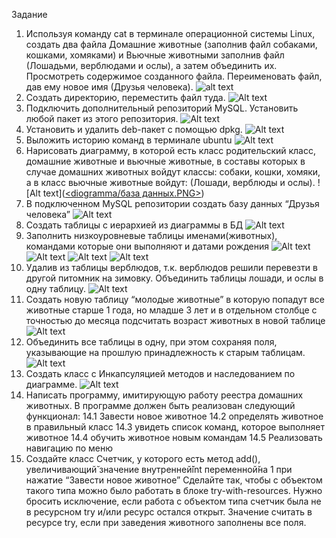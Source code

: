 Задание
1. Используя команду cat в терминале операционной системы Linux, создать два файла Домашние животные (заполнив файл собаками, кошками,
хомяками) и Вьючные животными заполнив файл (Лошадьми, верблюдами и ослы), а затем объединить их. Просмотреть содержимое созданного файла.
Переименовать файл, дав ему новое имя (Друзья человека).
![alt text]([scrin/1.PNG](https://github.com/froll123/Itog_work/blob/main/scrin/1.PNG))
2. Создать директорию, переместить файл туда.
![Alt text]([scrin/2.PNG](https://github.com/froll123/Itog_work/blob/main/scrin/2.PNG))
3. Подключить дополнительный репозиторий MySQL. Установить любой пакет из этого репозитория.
![Alt text]([scrin/3.PNG](https://github.com/froll123/Itog_work/blob/main/scrin/3.PNG))
4. Установить и удалить deb-пакет с помощью dpkg.
![Alt text]([scrin/4.PNG](https://github.com/froll123/Itog_work/blob/main/scrin/4.PNG))
5. Выложить историю команд в терминале ubuntu
![Alt text]([scrin/5.PNG](https://github.com/froll123/Itog_work/blob/main/scrin/5.PNG))
6. Нарисовать диаграмму, в которой есть класс родительский класс, домашние животные и вьючные животные, в составы которых в случае домашних
животных войдут классы: собаки, кошки, хомяки, а в класс вьючные животные войдут: (Лошади, верблюды и ослы).
![Alt text]([<diogramma/база данных.PNG>](https://github.com/froll123/Itog_work/blob/main/diogramma/база%20данных.PNG))
7. В подключенном MySQL репозитории создать базу данных “Друзья человека”
![Alt text]([scrin/7.PNG](https://github.com/froll123/Itog_work/blob/main/scrin/7.PNG))
8. Создать таблицы с иерархией из диаграммы в БД
![Alt text]([scrin/8.PNG](https://github.com/froll123/Itog_work/blob/main/scrin/8.PNG))
9. Заполнить низкоуровневые таблицы именами(животных), командами которые они выполняют и датами рождения
![Alt text]([scrin/9.PNG](https://github.com/froll123/Itog_work/blob/main/scrin/9.PNG))
![Alt text]([scrin/10.PNG](https://github.com/froll123/Itog_work/blob/main/scrin/10.PNG))
![Alt text]([scrin/11.PNG](https://github.com/froll123/Itog_work/blob/main/scrin/11.PNG))
![Alt text]([scrin/12.PNG](https://github.com/froll123/Itog_work/blob/main/scrin/12.PNG))
10. Удалив из таблицы верблюдов, т.к. верблюдов решили перевезти в другой питомник на зимовку. Объединить таблицы лошади, и ослы в одну таблицу.
![Alt text]([scrin/13.1.PNG](https://github.com/froll123/Itog_work/blob/main/scrin/13.1.PNG))
11. Создать новую таблицу “молодые животные” в которую попадут все животные старше 1 года, но младше 3 лет и в отдельном столбце с точностью
до месяца подсчитать возраст животных в новой таблице
![Alt text]([scrin/13.PNG](https://github.com/froll123/Itog_work/blob/main/scrin/13.PNG))
12. Объединить все таблицы в одну, при этом сохраняя поля, указывающие на прошлую принадлежность к старым таблицам.
![Alt text]([scrin/14.PNG](https://github.com/froll123/Itog_work/blob/main/scrin/13.PNG))
13. Создать класс с Инкапсуляцией методов и наследованием по диаграмме.
![Alt text]([scrin/15.PNG](https://github.com/froll123/Itog_work/blob/main/scrin/15.PNG))
14. Написать программу, имитирующую работу реестра домашних животных.
В программе должен быть реализован следующий функционал:
14.1 Завести новое животное
14.2 определять животное в правильный класс
14.3 увидеть список команд, которое выполняет животное
14.4 обучить животное новым командам
14.5 Реализовать навигацию по меню
15. Создайте класс Счетчик, у которого есть метод add(), увеличивающий̆ значение внутренней̆int переменной̆на 1 при нажатие “Завести новое
животное” Сделайте так, чтобы с объектом такого типа можно было работать в блоке try-with-resources. Нужно бросить исключение, если работа с объектом типа счетчик была не в ресурсном try и/или ресурс остался открыт. Значение считать в ресурсе try, если при заведения животного заполнены все поля.
